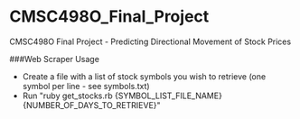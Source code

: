 CMSC498O_Final_Project
======================

CMSC498O Final Project - Predicting Directional Movement of Stock Prices

###Web Scraper Usage
+ Create a file with a list of stock symbols you wish to retrieve (one symbol per line - see symbols.txt)
+ Run "ruby get_stocks.rb {SYMBOL_LIST_FILE_NAME} {NUMBER_OF_DAYS_TO_RETRIEVE}"

